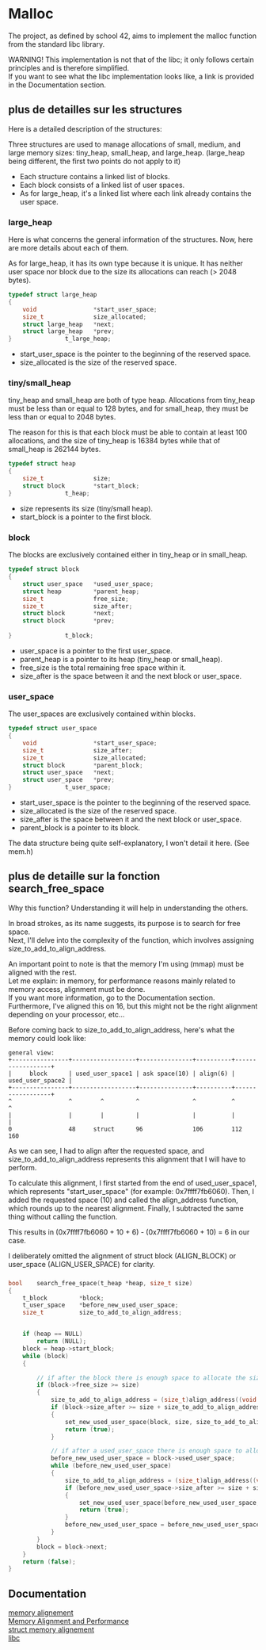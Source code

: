 
# Malloc

The project, as defined by school 42, aims to implement the malloc function from the standard libc library.

WARNING! This implementation is not that of the libc; it only follows certain principles and is therefore simplified.\
If you want to see what the libc implementation looks like, a link is provided in the Documentation section.

## plus de detailles sur les structures

Here is a detailed description of the structures:

Three structures are used to manage allocations of small, medium, and large memory sizes: tiny_heap, small_heap, and large_heap. (large_heap being different, the first two points do not apply to it)
- Each structure contains a linked list of blocks.
- Each block consists of a linked list of user spaces.
- As for large_heap, it's a linked list where each link already contains the user space.

### large_heap

Here is what concerns the general information of the structures. Now, here are more details about each of them.

As for large_heap, it has its own type because it is unique. It has neither user space nor block due to the size its allocations can reach (> 2048 bytes).
```c
typedef struct large_heap
{
	void				*start_user_space;
	size_t				size_allocated;
	struct large_heap	*next;
	struct large_heap	*prev;
}				t_large_heap;
```
- start_user_space is the pointer to the beginning of the reserved space.
- size_allocated is the size of the reserved space.

### tiny/small_heap

tiny_heap and small_heap are both of type heap. Allocations from tiny_heap must be less than or equal to 128 bytes, and for small_heap, they must be less than or equal to 2048 bytes.

The reason for this is that each block must be able to contain at least 100 allocations, and the size of tiny_heap is 16384 bytes while that of small_heap is 262144 bytes.
```c
typedef struct heap
{
	size_t				size;
	struct block		*start_block;
}				t_heap;
```
- size represents its size (tiny/small heap).
- start_block is a pointer to the first block.

### block

The blocks are exclusively contained either in tiny_heap or in small_heap.

```c
typedef struct block
{
	struct user_space	*used_user_space;
	struct heap			*parent_heap;
	size_t				free_size;
	size_t				size_after;
	struct block		*next;
	struct block		*prev;
	
}				t_block;
```
- user_space is a pointer to the first user_space.
- parent_heap is a pointer to its heap (tiny_heap or small_heap).
- free_size is the total remaining free space within it.
- size_after is the space between it and the next block or user_space.

### user_space

The user_spaces are exclusively contained within blocks.

```c
typedef struct user_space
{
	void				*start_user_space;
	size_t				size_after;
	size_t				size_allocated;
	struct block		*parent_block;
	struct user_space	*next;
	struct user_space	*prev;
}				t_user_space;
```
- start_user_space is the pointer to the beginning of the reserved space.
- size_allocated is the size of the reserved space.
- size_after is the space between it and the next block or user_space.
- parent_block is a pointer to its block.


The data structure being quite self-explanatory, I won't detail it here. (See mem.h)

## plus de detaille sur la fonction search_free_space

Why this function? Understanding it will help in understanding the others.

In broad strokes, as its name suggests, its purpose is to search for free space.\
Next, I'll delve into the complexity of the function, which involves assigning size_to_add_to_align_address.

An important point to note is that the memory I'm using (mmap) must be aligned with the rest.\
Let me explain: in memory, for performance reasons mainly related to memory access, alignment must be done.\
If you want more information, go to the Documentation section. Furthermore, I've aligned this on 16, but this might not be the right alignment depending on your processor, etc...

Before coming back to size_to_add_to_align_address, here's what the memory could look like:
```
general view:
+----------------+------------------+---------------+----------+------------------+
|     block      | used_user_space1 | ask space(10) | align(6) | used_user_space2 | 
+----------------+------------------+---------------+----------+------------------+
^                ^        ^         ^               ^          ^                  ^
|                |        |         |               |          |                  |
0                48     struct      96              106        112                160
```
As we can see, I had to align after the requested space, and size_to_add_to_align_address represents this alignment that I will have to perform.

To calculate this alignment, I first started from the end of used_user_space1, which represents "start_user_space" (for example: 0x7ffff7fb6060). Then, I added the requested space (10) and called the align_address function, which rounds up to the nearest alignment. Finally, I subtracted the same thing without calling the function.

This results in (0x7ffff7fb6060 + 10 + 6) - (0x7ffff7fb6060 + 10) = 6 in our case.

I deliberately omitted the alignment of struct block (ALIGN_BLOCK) or user_space (ALIGN_USER_SPACE) for clarity.

###
```c
bool	search_free_space(t_heap *heap, size_t size)
{
	t_block			*block;
	t_user_space	*before_new_used_user_space;
	size_t			size_to_add_to_align_address;


	if (heap == NULL)
		return (NULL);
	block = heap->start_block;
	while (block)
	{

		// if after the block there is enough space to allocate the size
		if (block->free_size >= size)
		{
			size_to_add_to_align_address = (size_t)align_address((void *)block + ALLIGN_BLOCK + size) - (size_t)block - ALLIGN_BLOCK - size;
			if (block->size_after >= size + size_to_add_to_align_address + ALLIGN_USER_SPACE)
			{
				set_new_used_user_space(block, size, size_to_add_to_align_address, 1); // block->used_user_space = new_used_user_space
				return (true);
			}

			// if after a used_user_space there is enough space to allocate the size
			before_new_used_user_space = block->used_user_space;
			while (before_new_used_user_space)
			{
				size_to_add_to_align_address = (size_t)align_address((void *)before_new_used_user_space->start_user_space + ALLIGN_USER_SPACE + size) - (size_t)before_new_used_user_space->start_user_space - ALLIGN_USER_SPACE - size;
				if (before_new_used_user_space->size_after >= size + size_to_add_to_align_address + ALLIGN_USER_SPACE)
				{
					set_new_used_user_space(before_new_used_user_space, size, size_to_add_to_align_address, 0);
					return (true);
				}
				before_new_used_user_space = before_new_used_user_space->next;
			}
		}
		block = block->next;
	}
	return (false);
}
```

## Documentation

[memory alignement](https://fr.wikipedia.org/wiki/Alignement_en_m%C3%A9moire)\
[Memory Alignment and Performance](https://fylux.github.io/2017/07/11/Memory_Alignment/)\
[struct memory alignement](https://en.wikipedia.org/wiki/Data_structure_alignment)\
[libc](https://code.launchpad.net/~adconrad/glibc/+git/glibc)